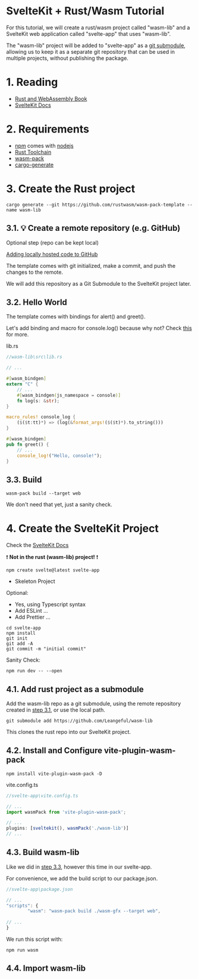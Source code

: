 # SvelteKit + Rust/Wasm Tutorial

For this tutorial, we will create a rust/wasm project called "wasm-lib" and a SvelteKit web application called "svelte-app" that uses "wasm-lib".

The "wasm-lib" project will be added to "svelte-app" as a [git submodule](https://git-scm.com/book/en/v2/Git-Tools-Submodules), allowing us to keep it as a separate git repository that can be used in multiple projects, without publishing the package.

#  1. Reading
- [Rust and WebAssembly Book](https://rustwasm.github.io/docs/book/)
- [SvelteKit Docs](https://kit.svelte.dev/docs/introduction)

# 2. Requirements
- [npm](https://docs.npmjs.com/getting-started) 
   comes with [nodejs](https://nodejs.org/en)
- [Rust Toolchain](https://www.rust-lang.org/tools/install)
- [wasm-pack](https://rustwasm.github.io/wasm-pack/installer/)
- [cargo-generate](https://github.com/cargo-generate/cargo-generate)

# 3. Create the Rust project

```console
cargo generate --git https://github.com/rustwasm/wasm-pack-template --name wasm-lib
```
## 3.1. 💡  Create a remote repository (e.g. GitHub)
Optional step (repo can be kept local)

[Adding locally hosted code to GitHub](https://docs.github.com/en/migrations/importing-source-code/using-the-command-line-to-import-source-code/adding-locally-hosted-code-to-github)

The template comes with git initialized, make a commit, and push the changes to the remote.

We will add this repository as a Git Submodule to the SvelteKit project later. 



## 3.2. Hello World

The template comes with bindings for alert() and greet().

Let's add binding and macro for console.log() because why not? Check [this](https://rustwasm.github.io/wasm-bindgen/examples/console-log.html) for more.

lib.rs
```rust
//wasm-lib\src\lib.rs

// ...

#[wasm_bindgen]
extern "C" {
    // ...
    #[wasm_bindgen(js_namespace = console)]
    fn log(s: &str);
}

macro_rules! console_log {
    ($($t:tt)*) => (log(&format_args!($($t)*).to_string()))
}

#[wasm_bindgen]
pub fn greet() {
    // ...
    console_log!("Hello, console!");
}
```

## 3.3. Build

```console
wasm-pack build --target web
```
We don't need that yet, just a sanity check.

# 4. Create the SvelteKit Project
Check the [SvelteKit Docs](https://kit.svelte.dev/docs/introduction)

❗️ **Not in the rust (wasm-lib) project!** ❗️

```console
npm create svelte@latest svelte-app
```
- Skeleton Project

Optional:

- Yes, using Typescript syntax 
- Add ESLint ...
- Add Prettier ...
  
```console
cd svelte-app
npm install
git init
git add -A
git commit -m "initial commit"
```

Sanity Check:
```console
npm run dev -- --open
```
 ## 4.1. Add rust project as a submodule

Add the wasm-lib repo as a git submodule, using the remote repository created in [step 3.1](#31-💡-create-a-remote-repository-eg-github), or use the local path.

 ```console
git submodule add https://github.com/Leangeful/wasm-lib
```
This clones the rust repo into our SvelteKit project.

## 4.2. Install and Configure vite-plugin-wasm-pack

```console
npm install vite-plugin-wasm-pack -D
```

vite.config.ts
```typescript
//svelte-app\vite.config.ts

// ...
import wasmPack from 'vite-plugin-wasm-pack';

// ...
plugins: [sveltekit(), wasmPack('./wasm-lib')]
// ...
```

## 4.3. Build wasm-lib
Like we did in [step 3.3](#33-build), however this time in our svelte-app.

For convenience, we add the build script to our package.json.
```typescript
//svelte-app\package.json

// ...
"scripts": {
		"wasm": "wasm-pack build ./wasm-gfx --target web",
		
// ...
}
```

We run this script with:
```console
npm run wasm
```

## 4.4. Import wasm-lib
